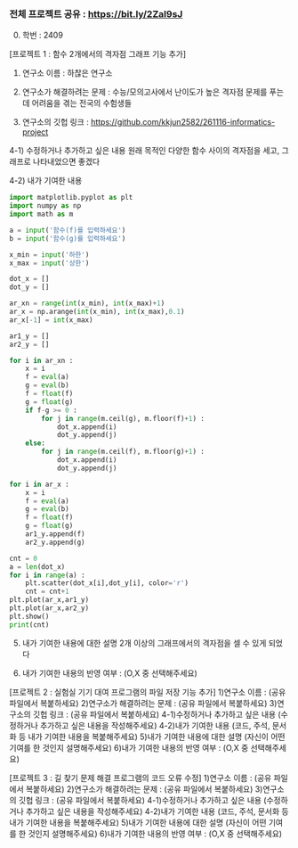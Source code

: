 ### 전체 프로젝트 공유 : https://bit.ly/2ZaI9sJ

0. 학번 : 2409

[프로젝트 1 : 함수 2개에서의 격자점 그래프 기능 추가]<br>

1) 연구소 이름 : 하찮은 연구소

2) 연구소가 해결하려는 문제 : 수능/모의고사에서 난이도가 높은 격자점 문제를 푸는데 어려움을 겪는 전국의 수험생들

3) 연구소의 깃헙 링크 : https://github.com/kkjun2582/261116-informatics-project

4-1) 수정하거나 추가하고 싶은 내용
원래 목적인 다양한 함수 사이의 격자점을 세고, 그래프로 나타내었으면 좋겠다

4-2) 내가 기여한 내용
```python
import matplotlib.pyplot as plt
import numpy as np
import math as m

a = input('함수(f)를 입력하세요')
b = input('함수(g)를 입력하세요')

x_min = input('하한')
x_max = input('상한')

dot_x = []
dot_y = []

ar_xn = range(int(x_min), int(x_max)+1)
ar_x = np.arange(int(x_min), int(x_max),0.1)
ar_x[-1] = int(x_max)

ar1_y = []
ar2_y = []

for i in ar_xn :
    x = i
    f = eval(a)
    g = eval(b)
    f = float(f)
    g = float(g)
    if f-g >= 0 :
        for j in range(m.ceil(g), m.floor(f)+1) :
            dot_x.append(i)
            dot_y.append(j)
    else:    
        for j in range(m.ceil(f), m.floor(g)+1) :
            dot_x.append(i)
            dot_y.append(j)

for i in ar_x :
    x = i
    f = eval(a)
    g = eval(b)
    f = float(f)
    g = float(g)
    ar1_y.append(f)
    ar2_y.append(g)

cnt = 0
a = len(dot_x)
for i in range(a) :
    plt.scatter(dot_x[i],dot_y[i], color='r')
    cnt = cnt+1
plt.plot(ar_x,ar1_y)
plt.plot(ar_x,ar2_y)
plt.show()
print(cnt)
```

5) 내가 기여한 내용에 대한 설명
2개 이상의 그래프에서의 격자점을 셀 수 있게 되었다

6) 내가 기여한 내용의 반영 여부 : (O,X 중 선택해주세요)

[프로젝트 2 : 실험실 기기 대여 프로그램의 파일 저장 기능 추가]
1)연구소 이름 : (공유 파일에서 복붙하세요)
2)연구소가 해결하려는 문제 : (공유 파일에서 복붙하세요)
3)연구소의 깃헙 링크 : (공유 파일에서 복붙하세요)
4-1)수정하거나 추가하고 싶은 내용
(수정하거나 추가하고 싶은 내용을 작성해주세요)
4-2)내가 기여한 내용
(코드, 주석, 문서화 등 내가 기여한 내용을 복붙해주세요)
5)내가 기여한 내용에 대한 설명
(자신이 어떤 기여를 한 것인지 설명해주세요)
6)내가 기여한 내용의 반영 여부 : (O,X 중 선택해주세요)

[프로젝트 3 : 길 찾기 문제 해결 프로그램의 코드 오류 수정]
1)연구소 이름 : (공유 파일에서 복붙하세요)
2)연구소가 해결하려는 문제 : (공유 파일에서 복붙하세요)
3)연구소의 깃헙 링크 : (공유 파일에서 복붙하세요)
4-1)수정하거나 추가하고 싶은 내용
(수정하거나 추가하고 싶은 내용을 작성해주세요)
4-2)내가 기여한 내용
(코드, 주석, 문서화 등 내가 기여한 내용을 복붙해주세요)
5)내가 기여한 내용에 대한 설명
(자신이 어떤 기여를 한 것인지 설명해주세요)
6)내가 기여한 내용의 반영 여부 : (O,X 중 선택해주세요)
